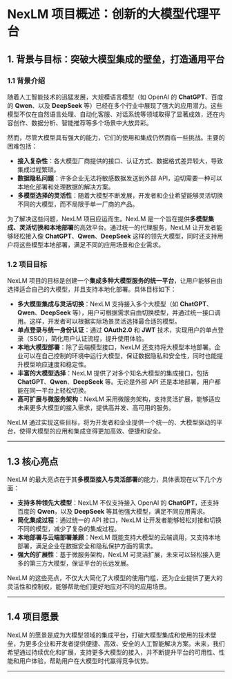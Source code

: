 # NexLM 项目概述：创新的大模型代理平台

## 1. 背景与目标：突破大模型集成的壁垒，打造通用平台

### 1.1 背景介绍

随着人工智能技术的迅猛发展，大规模语言模型（如 OpenAI 的 **ChatGPT**、百度的 **Qwen**、以及 **DeepSeek** 等）已经在多个行业中展现了强大的应用潜力。这些模型不仅在自然语言处理、自动化客服、对话系统等领域取得了显著成效，还在内容创作、数据分析、智能推荐等多个场景中大放异彩。

然而，尽管大模型具有强大的能力，它们的使用和集成仍然面临一些挑战。主要的困难包括：

-   **接入复杂性**：各大模型厂商提供的接口、认证方式、数据格式差异较大，导致集成过程繁琐。
-   **数据隐私问题**：许多企业无法将敏感数据发送到外部 API，迫切需要一种可以本地化部署和处理数据的解决方案。
-   **多模型选择的灵活性**：随着大模型不断发展，开发者和企业希望能够灵活切换不同的大模型，而不局限于单一厂商的产品。

为了解决这些问题，NexLM 项目应运而生。NexLM 是一个旨在提供**多模型集成、灵活切换和本地部署**的高效平台。通过统一的代理服务，NexLM 让开发者能够轻松接入像 **ChatGPT**、**Qwen**、**DeepSeek** 这样的领先大模型，同时还支持用户将这些模型本地部署，满足不同的应用场景和企业需求。

### 1.2 项目目标

NexLM 项目的目标是创建一个**集成多种大模型服务的统一平台**，让用户能够自由选择适合自己的大模型，并且支持本地化部署。具体目标如下：

-   **多大模型集成与灵活切换**：NexLM 支持接入多个大模型（如 **ChatGPT**、**Qwen**、**DeepSeek** 等），用户可根据需求自由切换模型，并通过统一接口调用。这样，开发者可以根据实际场景灵活选择最合适的模型。
-   **单点登录与统一身份认证**：通过 **OAuth2.0** 和 **JWT** 技术，实现用户的单点登录（SSO），简化用户认证流程，提升使用体验。
-   **本地大模型部署**：除了云端模型接口，NexLM 还支持将大模型本地部署。企业可以在自己控制的环境中运行大模型，保证数据隐私和安全性，同时也能提升模型响应速度和稳定性。
-   **丰富的大模型选择**：NexLM 提供了对多个知名大模型的集成接口，包括 **ChatGPT**、**Qwen**、**DeepSeek** 等。无论是外部 API 还是本地部署，用户都能在同一平台上轻松切换。
-   **高可扩展与微服务架构**：NexLM 采用微服务架构，支持灵活扩展，能够适应未来更多大模型的接入需求，提供高并发、高可用的服务。

NexLM 通过实现这些目标，将为开发者和企业提供一个统一的、大模型驱动的平台，使得大模型的应用和集成变得更加高效、便捷和安全。

* * *

## 1.3 核心亮点

NexLM 的最大亮点在于其**多模型接入与灵活部署**的能力，具体表现在以下几个方面：

-   **支持多种领先大模型**：NexLM 不仅支持接入 OpenAI 的 **ChatGPT**，还支持百度的 **Qwen**，以及 **DeepSeek** 等其他强大模型，满足不同应用需求。
-   **简化集成过程**：通过统一的 API 接口，NexLM 让开发者能够轻松对接和切换不同的模型，减少了复杂的集成过程。
-   **本地部署与云端部署兼顾**：NexLM 既能支持大模型的云端调用，又支持本地部署，满足企业在数据安全和隐私保护方面的需求。
-   **强大的扩展性**：基于微服务架构，NexLM 可灵活扩展，未来可以轻松接入更多的第三方大模型，保证平台的长远发展。

NexLM 的这些亮点，不仅大大简化了大模型的使用门槛，还为企业提供了更大的灵活性和控制权，能够帮助他们更好地应对不同的应用场景。

* * *

## 1.4 项目愿景

NexLM 的愿景是成为大模型领域的集成平台，打破大模型集成和使用的技术壁垒，为更多企业和开发者提供便捷、高效、安全的人工智能解决方案。未来，我们希望通过持续优化和扩展，支持更多大模型的接入，并不断提升平台的可用性、性能和用户体验，帮助用户在大模型时代赢得竞争优势。

* * *
